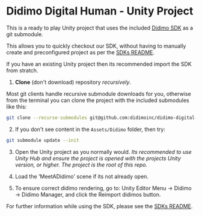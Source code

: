 # Didimo Digital Human - Unity Project

This is a ready to play Unity project that uses the included [Didimo SDK](https://github.com/didimoinc/didimo-digital-human-unity-sdk) as a git submodule.

This allows you to quickly checkout our SDK, without having to manually create and preconfigured project as per the [SDKs README](https://github.com/didimoinc/didimo-digital-human-unity-sdk).

If you have an existing Unity project then its recommended import the SDK from stratch.


1. **Clone** (don't download) repository _recursively_.

Most git clients handle recursive submodule downloads for you, otherwise from the terminal you can clone the project with the included submodules like this:

```bash
git clone --recurse-submodules git@github.com:didimoinc/didimo-digital-human-unity-project.git
```

2. If you don't see content in the `Assets/Didimo` folder, then try:

```bash
git submodule update --init
```

3. Open the Unity project as you normally would.
   *Its recommended to use Unity Hub and ensure the project is opened with the projects Unity version, or higher.*
   *The project is the root of this repo.*

4. Load the 'MeetADidimo' scene if its not already open.

4. To ensure correct didimo rendering, go to:
Unity Editor Menu → Didimo → Didimo Manager, and click the Reimport didimos button.


For further information while using the SDK, please see the [SDKs README](https://github.com/didimoinc/didimo-digital-human-unity-sdk).
